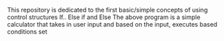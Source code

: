This repository is dedicated to the first basic/simple concepts of using control structures If.. Else if and Else
The above program is a simple calculator that takes in user input and based on the input, executes based conditions set
